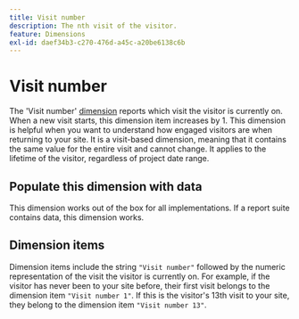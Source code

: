 ```yaml
---
title: Visit number
description: The nth visit of the visitor.
feature: Dimensions
exl-id: daef34b3-c270-476d-a45c-a20be6138c6b
---
```

# Visit number

The 'Visit number' [dimension](overview.md) reports which visit the visitor is currently on. When a new visit starts, this dimension item increases by 1. This dimension is helpful when you want to understand how engaged visitors are when returning to your site. It is a visit-based dimension, meaning that it contains the same value for the entire visit and cannot change. It applies to the lifetime of the visitor, regardless of project date range.

## Populate this dimension with data

This dimension works out of the box for all implementations. If a report suite contains data, this dimension works.

## Dimension items

Dimension items include the string `"Visit number"` followed by the numeric representation of the visit the visitor is currently on. For example, if the visitor has never been to your site before, their first visit belongs to the dimension item `"Visit number 1"`. If this is the visitor's 13th visit to your site, they belong to the dimension item `"Visit number 13"`.
